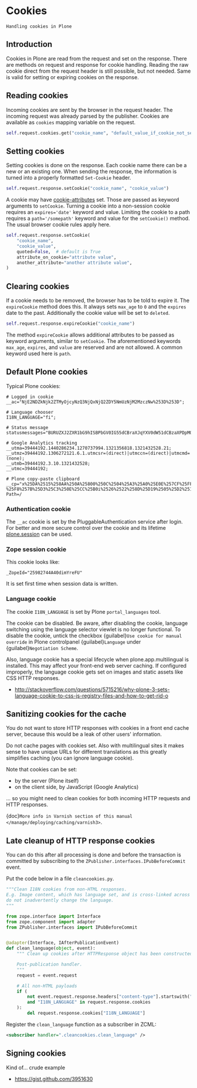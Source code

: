 # Cookies

```{topic} Description
Handling cookies in Plone
```

## Introduction

Cookies in Plone are read from the request and set on the response.
There are methods on request and response for cookie handling.
Reading the raw cookie direct from the request header is still possible, but not needed.
Same is valid for setting or expiring cookies on the response.

## Reading cookies

Incoming cookies are sent by the browser in the request header.
The incoming request was already parsed by the publisher.
Cookies are available as `cookies` mapping variable on the request.

```python
self.request.cookies.get("cookie_name", "default_value_if_cookie_not_set")
```

## Setting cookies

Setting cookies is done on the response.
Each cookie name there can be a new or an existing one.
When sending the response, the information is turned into a properly formatted `Set-Cookie` header.

```python
self.request.response.setCookie("cookie_name", "cookie_value")
```

A cookie may have [cookie-attributes](https://en.wikipedia.org/wiki/HTTP_cookie#Cookie_attributes) set.
Those are passed as keyword arguments to `setCookie`.
Turning a cookie into a non-session cookie requires an `expires='date'` keyword and value.
Limiting the cookie to a path requires a `path='/somepath'` keyword and value for the `setCookie()` method.
The usual browser cookie rules apply here.

```python
self.request.response.setCookie(
    "cookie_name",
    "cookie_value",
    quoted=False,  # default is True
    attribute_on_cookie="attribute value",
    another_attribute="another attribute value",
)
```

## Clearing cookies

If a cookie needs to be removed, the browser has to be told to expire it.
The `expireCookie` method does this.
It always sets `max_age` to `0` and the `expires` date to the past.
Additionally the cookie value will be set to `deleted`.

```python
self.request.response.expireCookie("cookie_name")
```

The method `expireCookie` allows additional attributes to be passed as keyword arguments, similar to `setCookie`.
The aforementioned keywords `max_age`, `expires`, and `value` are reserved and are not allowed.
A common keyword used here is `path`.

## Default Plone cookies

Typical Plone cookies:

```
# Logged in cookie
__ac="NjE2NDZkNjk2ZTMyOjcyNzQ3NjQxNjQ2ZDY5NmUzNjM2MzczNw%253D%253D";

# Language chooser
I18N_LANGUAGE="fi";

# Status message
statusmessages="BURUZXJ2ZXR1bG9hISBPbGV0IG55dCBraXJqYXV0dW51dCBzaXPDpMOkbi5pbmZv"

# Google Analytics tracking
__utma=39444192.1440286234.1270737994.1321356818.1321432528.21;
__utmz=39444192.1306272121.6.1.utmcsr=(direct)|utmccn=(direct)|utmcmd=(none);
__utmb=39444192.3.10.1321432528;
__utmc=39444192;

# Plone copy-paste clipboard
__cp="x%25DA%2515%258AA%250A%25800%250C%2504%25A3%25A0%25E0E%257CF%25FF%25E4%2529%2587%25801%25D5B%25B3-%25F8%257B%25D3%25C3%250E%25CC%25B0i%2526%2522%258D%25D19%2505%25D2%2512%25C0P%25DF%2502%259D%25AB%253E%250C%2514_%25C3%25CAu%258B%25C0%258Fq%2511s%25E8k%25EC%250AH%25FE%257C%258Fh%25AD%25B3qm.9%252B%257E%25FD%25D1%2516%25B3"; Path=/
```

### Authentication cookie

The `__ac` cookie is set by the PluggableAuthentication service after login.
For better and more secure control over the cookie and its lifetime [plone.session](https://pypi.org/project/plone.session/) can be used.

### Zope session cookie

This cookie looks like:

```
_ZopeId="25982744A40dimYreFU"
```

It is set first time when session data is written.

### Language cookie

The cookie `I18N_LANGUAGE` is set by Plone `portal_languages` tool.

The cookie can be disabled.
Be aware, after disabling the cookie, language switching using the language selector viewlet is no longer functional.
To disable the cookie, untick the checkbox {guilabel}`Use cookie for manual override` in Plone controlpanel {guilabel}`Language` under {guilabel}`Negotiation Scheme`.

Also, language cookie has a special lifecycle when plone.app.multilingual is installed.
This may affect your front-end web server caching.
If configured improperly, the language cookie gets set on images and static assets like CSS HTTP responses.

- <http://stackoverflow.com/questions/5715216/why-plone-3-sets-language-cookie-to-css-js-registry-files-and-how-to-get-rid-o>

## Sanitizing cookies for the cache

You do not want to store HTTP responses with cookies in a front end cache server, because this would be a leak of other users' information.

Do not cache pages with cookies set.
Also with multilingual sites it makes sense to have unique URLs for different translations as this greatly simplifies caching (you can ignore language cookie).

Note that cookies can be set:

- by the server (Plone itself)
- on the client side, by JavaScript (Google Analytics)

... so you might need to clean cookies for both incoming HTTP requests and HTTP responses.

{doc}`More info in Varnish section of this manual </manage/deploying/caching/varnish3>`.

## Late cleanup of HTTP response cookies

You can do this after all processing is done and before the transaction is committed by subscribing to the `ZPublisher.interfaces.IPubBeforeCommit` event.

Put the code below in a file `cleancookies.py`.

```python
"""Clean I18N cookies from non-HTML responses.
E.g. Image content, which has language set, and is cross-linked across page,
do not inadvertently change the language.
"""

from zope.interface import Interface
from zope.component import adapter
from ZPublisher.interfaces import IPubBeforeCommit


@adapter(Interface, IAfterPublicationEvent)
def clean_language(object, event):
    """ Clean up cookies after HTTPResponse object has been constructed completely.

    Post-publication handler.
    """
    request = event.request

    # All non-HTML payloads
    if (
        not event.request.response.headers["content-type"].startswith("text/html"):
        and "I18N_LANGUAGE" in request.response.cookies
    ):
        del request.response.cookies["I18N_LANGUAGE"]
```

Register the `clean_language` function as a subscriber in ZCML:

```xml
<subscriber handler=".cleancookies.clean_language" />
```

## Signing cookies

Kind of... crude example

- <https://gist.github.com/3951630>

